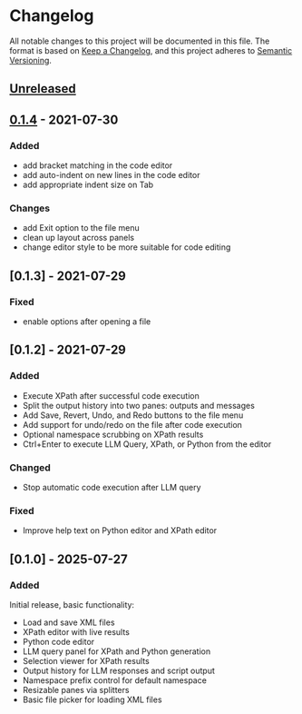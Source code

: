 # Changelog

All notable changes to this project will be documented in this file.
The format is based on [Keep a Changelog](https://keepachangelog.com/en/latest/),
and this project adheres to [Semantic Versioning](https://semver.org/).

## [Unreleased]

## [0.1.4] - 2021-07-30

### Added
- add bracket matching in the code editor
- add auto-indent on new lines in the code editor
- add appropriate indent size on Tab

### Changes
- add Exit option to the file menu
- clean up layout across panels
- change editor style to be more suitable for code editing

## [0.1.3] - 2021-07-29

### Fixed
- enable options after opening a file

## [0.1.2] - 2021-07-29

### Added
- Execute XPath after successful code execution
- Split the output history into two panes: outputs and messages
- Add Save, Revert, Undo, and Redo buttons to the file menu
- Add support for undo/redo on the file after code execution
- Optional namespace scrubbing on XPath results
- Ctrl+Enter to execute LLM Query, XPath, or Python from the editor

### Changed
- Stop automatic code execution after LLM query

### Fixed
- Improve help text on Python editor and XPath editor

## [0.1.0] - 2025-07-27

### Added

Initial release, basic functionality:
- Load and save XML files
- XPath editor with live results
- Python code editor
- LLM query panel for XPath and Python generation
- Selection viewer for XPath results
- Output history for LLM responses and script output
- Namespace prefix control for default namespace
- Resizable panes via splitters
- Basic file picker for loading XML files

[Unreleased]: /../../../
[0.1.4]: /../../../tags/0.1.4
[0.1.1]: /../../../tags/0.1.1
